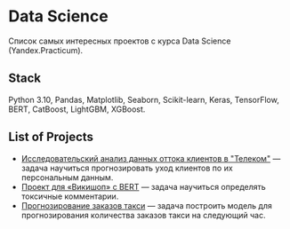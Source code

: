 # Data Science
Список самых интересных проектов с курса Data Science (Yandex.Practicum).

## Stack
Python 3.10, Pandas, Matplotlib, Seaborn, Scikit-learn, Keras, TensorFlow, BERT, CatBoost, LightGBM, XGBoost.

## List of Projects
- [Исследовательский анализ данных оттока клиентов в "Телеком"](https://github.com/Yan-Zhelanov/forecast_of_outflow_of_telecom_customers) — задача научиться прогнозировать уход клиентов по их персональным данным.
- [Проект для «Викишоп» с BERT](https://github.com/Yan-Zhelanov/comments_classification) — задача научиться определять токсичные комментарии.
- [Прогнозирование заказов такси](https://github.com/Yan-Zhelanov/forecast_taxi_orders) — задача построить модель для прогнозирования количества заказов такси на следующий час.
